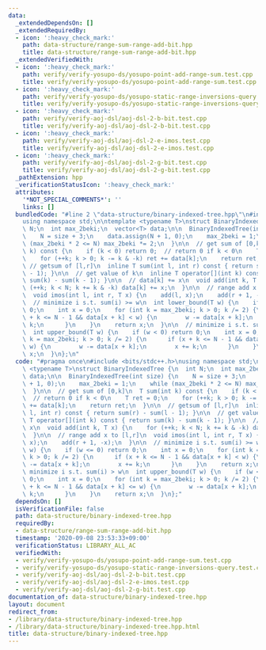 ```yaml
---
data:
  _extendedDependsOn: []
  _extendedRequiredBy:
  - icon: ':heavy_check_mark:'
    path: data-structure/range-sum-range-add-bit.hpp
    title: data-structure/range-sum-range-add-bit.hpp
  _extendedVerifiedWith:
  - icon: ':heavy_check_mark:'
    path: verify/verify-yosupo-ds/yosupo-point-add-range-sum.test.cpp
    title: verify/verify-yosupo-ds/yosupo-point-add-range-sum.test.cpp
  - icon: ':heavy_check_mark:'
    path: verify/verify-yosupo-ds/yosupo-static-range-inversions-query.test.cpp
    title: verify/verify-yosupo-ds/yosupo-static-range-inversions-query.test.cpp
  - icon: ':heavy_check_mark:'
    path: verify/verify-aoj-dsl/aoj-dsl-2-b-bit.test.cpp
    title: verify/verify-aoj-dsl/aoj-dsl-2-b-bit.test.cpp
  - icon: ':heavy_check_mark:'
    path: verify/verify-aoj-dsl/aoj-dsl-2-e-imos.test.cpp
    title: verify/verify-aoj-dsl/aoj-dsl-2-e-imos.test.cpp
  - icon: ':heavy_check_mark:'
    path: verify/verify-aoj-dsl/aoj-dsl-2-g-bit.test.cpp
    title: verify/verify-aoj-dsl/aoj-dsl-2-g-bit.test.cpp
  _pathExtension: hpp
  _verificationStatusIcon: ':heavy_check_mark:'
  attributes:
    '*NOT_SPECIAL_COMMENTS*': ''
    links: []
  bundledCode: "#line 2 \"data-structure/binary-indexed-tree.hpp\"\n#include <bits/stdc++.h>\n\
    using namespace std;\n\ntemplate <typename T>\nstruct BinaryIndexedTree {\n  int\
    \ N;\n  int max_2beki;\n  vector<T> data;\n\n  BinaryIndexedTree(int size) {\n\
    \    N = size + 3;\n    data.assign(N + 1, 0);\n    max_2beki = 1;\n    while\
    \ (max_2beki * 2 <= N) max_2beki *= 2;\n  }\n\n  // get sum of [0,k]\n  T sum(int\
    \ k) const {\n    if (k < 0) return 0;  // return 0 if k < 0\n    T ret = 0;\n\
    \    for (++k; k > 0; k -= k & -k) ret += data[k];\n    return ret;\n  }\n\n \
    \ // getsum of [l,r]\n  inline T sum(int l, int r) const { return sum(r) - sum(l\
    \ - 1); }\n\n  // get value of k\n  inline T operator[](int k) const { return\
    \ sum(k) - sum(k - 1); }\n\n  // data[k] += x\n  void add(int k, T x) {\n    for\
    \ (++k; k < N; k += k & -k) data[k] += x;\n  }\n\n  // range add x to [l,r]\n\
    \  void imos(int l, int r, T x) {\n    add(l, x);\n    add(r + 1, -x);\n  }\n\n\
    \  // minimize i s.t. sum(i) >= w\n  int lower_bound(T w) {\n    if (w <= 0) return\
    \ 0;\n    int x = 0;\n    for (int k = max_2beki; k > 0; k /= 2) {\n      if (x\
    \ + k <= N - 1 && data[x + k] < w) {\n        w -= data[x + k];\n        x +=\
    \ k;\n      }\n    }\n    return x;\n  }\n\n  // minimize i s.t. sum(i) > w\n\
    \  int upper_bound(T w) {\n    if (w < 0) return 0;\n    int x = 0;\n    for (int\
    \ k = max_2beki; k > 0; k /= 2) {\n      if (x + k <= N - 1 && data[x + k] <=\
    \ w) {\n        w -= data[x + k];\n        x += k;\n      }\n    }\n    return\
    \ x;\n  }\n};\n"
  code: "#pragma once\n#include <bits/stdc++.h>\nusing namespace std;\n\ntemplate\
    \ <typename T>\nstruct BinaryIndexedTree {\n  int N;\n  int max_2beki;\n  vector<T>\
    \ data;\n\n  BinaryIndexedTree(int size) {\n    N = size + 3;\n    data.assign(N\
    \ + 1, 0);\n    max_2beki = 1;\n    while (max_2beki * 2 <= N) max_2beki *= 2;\n\
    \  }\n\n  // get sum of [0,k]\n  T sum(int k) const {\n    if (k < 0) return 0;\
    \  // return 0 if k < 0\n    T ret = 0;\n    for (++k; k > 0; k -= k & -k) ret\
    \ += data[k];\n    return ret;\n  }\n\n  // getsum of [l,r]\n  inline T sum(int\
    \ l, int r) const { return sum(r) - sum(l - 1); }\n\n  // get value of k\n  inline\
    \ T operator[](int k) const { return sum(k) - sum(k - 1); }\n\n  // data[k] +=\
    \ x\n  void add(int k, T x) {\n    for (++k; k < N; k += k & -k) data[k] += x;\n\
    \  }\n\n  // range add x to [l,r]\n  void imos(int l, int r, T x) {\n    add(l,\
    \ x);\n    add(r + 1, -x);\n  }\n\n  // minimize i s.t. sum(i) >= w\n  int lower_bound(T\
    \ w) {\n    if (w <= 0) return 0;\n    int x = 0;\n    for (int k = max_2beki;\
    \ k > 0; k /= 2) {\n      if (x + k <= N - 1 && data[x + k] < w) {\n        w\
    \ -= data[x + k];\n        x += k;\n      }\n    }\n    return x;\n  }\n\n  //\
    \ minimize i s.t. sum(i) > w\n  int upper_bound(T w) {\n    if (w < 0) return\
    \ 0;\n    int x = 0;\n    for (int k = max_2beki; k > 0; k /= 2) {\n      if (x\
    \ + k <= N - 1 && data[x + k] <= w) {\n        w -= data[x + k];\n        x +=\
    \ k;\n      }\n    }\n    return x;\n  }\n};"
  dependsOn: []
  isVerificationFile: false
  path: data-structure/binary-indexed-tree.hpp
  requiredBy:
  - data-structure/range-sum-range-add-bit.hpp
  timestamp: '2020-09-08 23:53:33+09:00'
  verificationStatus: LIBRARY_ALL_AC
  verifiedWith:
  - verify/verify-yosupo-ds/yosupo-point-add-range-sum.test.cpp
  - verify/verify-yosupo-ds/yosupo-static-range-inversions-query.test.cpp
  - verify/verify-aoj-dsl/aoj-dsl-2-b-bit.test.cpp
  - verify/verify-aoj-dsl/aoj-dsl-2-e-imos.test.cpp
  - verify/verify-aoj-dsl/aoj-dsl-2-g-bit.test.cpp
documentation_of: data-structure/binary-indexed-tree.hpp
layout: document
redirect_from:
- /library/data-structure/binary-indexed-tree.hpp
- /library/data-structure/binary-indexed-tree.hpp.html
title: data-structure/binary-indexed-tree.hpp
---
```

